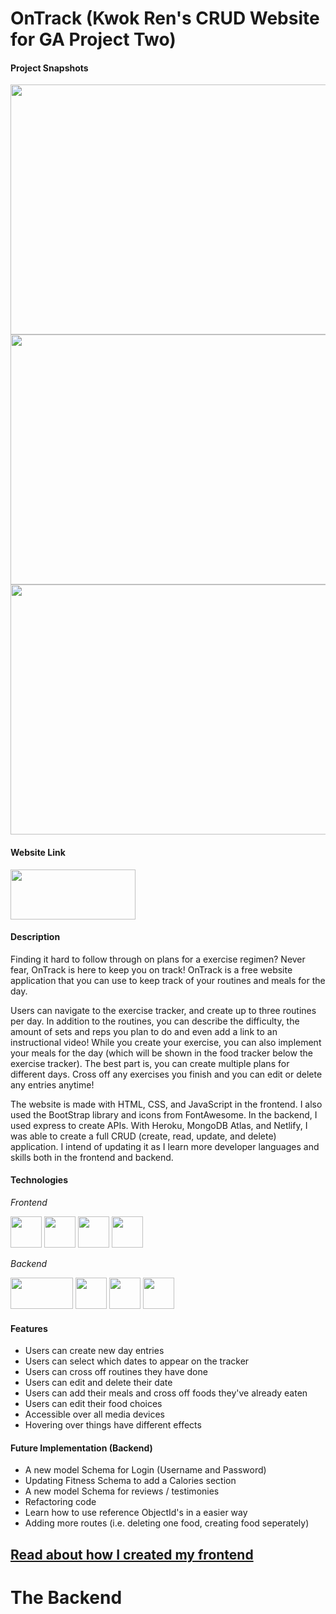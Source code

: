 # OnTrack (Kwok Ren's CRUD Website for GA Project Two)

#### Project Snapshots

[<img src="https://res.cloudinary.com/dpggcudix/image/upload/v1596636649/Screen_Shot_2020-08-05_at_9.41.47_AM_nijhdi.png" width="800" height= "400">](https://res.cloudinary.com/dpggcudix/image/upload/v1596636649/Screen_Shot_2020-08-05_at_9.41.47_AM_nijhdi.png)
[<img src="https://res.cloudinary.com/dpggcudix/image/upload/v1596637297/Screen_Shot_2020-08-05_at_10.19.09_AM_cgqo8k.png" width="800" height= "400">](https://res.cloudinary.com/dpggcudix/image/upload/v1596637297/Screen_Shot_2020-08-05_at_10.19.09_AM_cgqo8k.png)
[<img src="https://res.cloudinary.com/dpggcudix/image/upload/v1596636647/Screen_Shot_2020-08-05_at_9.42.40_AM_c3qvzu.png" width="800" height= "400">](https://res.cloudinary.com/dpggcudix/image/upload/v1596636647/Screen_Shot_2020-08-05_at_9.42.40_AM_c3qvzu.png)

#### Website Link

[<img src="https://res.cloudinary.com/dpggcudix/image/upload/v1596637877/Screen_Shot_2020-08-05_at_10.31.04_AM_z4ikzo.png" width="200" height= "80">](https://kwokrengaproject2.netlify.app/)

#### Description

Finding it hard to follow through on plans for a exercise regimen? Never fear, OnTrack is here to keep you on track! OnTrack is a free website application that you can use to keep track of your routines and meals for the day. 

Users can navigate to the exercise tracker, and create up to three routines per day. In addition to the routines, you can describe the difficulty, the amount of sets and reps you plan to do and even add a link to an instructional video! While you create your exercise, you can also implement your meals for the day (which will be shown in the food tracker below the exercise tracker). The best part is, you can create multiple plans for different days. Cross off any exercises you finish and you can edit or delete any entries anytime!

The website is made with HTML, CSS, and JavaScript in the frontend. I also used the BootStrap library and icons from FontAwesome. In the backend, I used express to create APIs. With Heroku, MongoDB Atlas, and Netlify, I was able to create a full CRUD (create, read, update, and delete) application. I intend of updating it as I learn more developer languages and skills both in the frontend and backend.


#### Technologies

*Frontend*

<img src ="https://upload.wikimedia.org/wikipedia/commons/thumb/3/38/HTML5_Badge.svg/600px-HTML5_Badge.svg.png" width="50" height="50">
<img src ="https://cdn1.iconfinder.com/data/icons/logotypes/32/badge-css-3-512.png" width="50" height="50">
<img src ="https://cdn.worldvectorlogo.com/logos/javascript-1.svg" width="50" height="50">
<img src ="https://www.netlify.com/img/press/logos/logomark.png" width="50" height="50">

*Backend*

<img src ="https://expressjs.com/images/express-facebook-share.png" width="100" height="50">
<img src ="https://seeklogo.com/images/N/nodejs-logo-FBE122E377-seeklogo.com.png" width="50" height="50">
<img src ="https://cdn.worldvectorlogo.com/logos/mongodb.svg" width="50" height="50">
<img src ="https://cdn.iconscout.com/icon/free/png-512/heroku-5-569467.png" width="50" height="50">

#### Features

- Users can create new day entries
- Users can select which dates to appear on the tracker
- Users can cross off routines they have done
- Users can edit and delete their date
- Users can add their meals and cross off foods they've already eaten
- Users can edit their food choices
- Accessible over all media devices
- Hovering over things have different effects

#### Future Implementation (Backend)

- A new model Schema for Login (Username and Password)
- Updating Fitness Schema to add a Calories section
- A new model Schema for reviews / testimonies
- Refactoring code
- Learn how to use reference ObjectId's in a easier way
- Adding more routes (i.e. deleting one food, creating food seperately)

## [Read about how I created my frontend](https://github.com/KwokRen/BackEndProjectTwo/blob/master/planning_directory/README.md)

# The Backend

